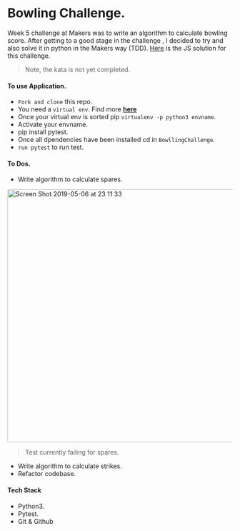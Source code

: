 <h1 align='centre'>
Bowling Challenge.
</h1>


 Week 5 challenge at Makers was to write an algorithm
 to calculate bowling score. After getting to a good stage 
 in the challenge , I decided to try and also solve it in python
 in the Makers way (TDD). [Here](https://github.com/SarpongAbasimi/bowling-challenge) is the JS solution for this challenge.


> Note, the kata is not yet completed.

<h4 align='centre'>
To use Application.
</h4>

- ``Fork and clone`` this repo.
- You need a ``virtual env``. Find more **[here](https://docs.python-guide.org/dev/virtualenvs/)**
- Once your virtual env is sorted pip ``virtualenv -p python3 envname``.
- Activate your envname.
- pip install pytest.
- Once all dpendencies have been installed cd in ``BowllingChallenge``.
- ``run pytest`` to run test.

<h4 align='centre'>
To Dos.
</h4>

- Write algorithm to calculate spares.

<img width="567" alt="Screen Shot 2019-05-06 at 23 11 33" src="https://user-images.githubusercontent.com/37377831/57258467-683e7c00-7054-11e9-9606-28bec7d11391.png">

> Test currently failing for spares.

- Write algorithm to calculate strikes.
- Refactor codebase.

<h4 align='centre'>
Tech Stack
</h4>

- Python3.
- Pytest.
- Git & Github

